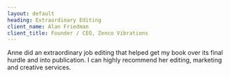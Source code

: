 ```yaml
---
layout: default
heading: Extraordinary Editing
client_name: Alan Friedman
client_title: Founder / CEO, Zenco Vibrations
---
```

Anne did an extraordinary job editing that helped get my book over its final hurdle and into publication. I can highly recommend her editing, marketing and creative services.
